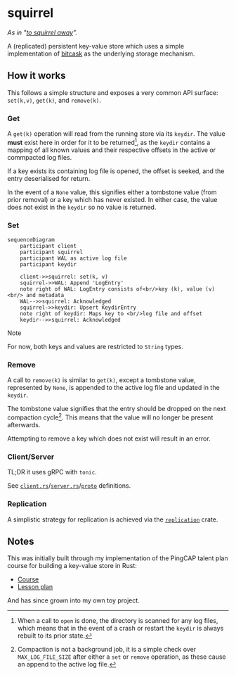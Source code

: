 # squirrel

_As in "[to squirrel away][squirrel-away]"._

A (replicated) persistent key-value store which uses a simple implementation of [bitcask](https://github.com/basho/bitcask/blob/develop/doc/bitcask-intro.pdf) as the underlying storage mechanism.

## How it works

This follows a simple structure and exposes a very common API surface: `set(k,v)`, `get(k)`, and `remove(k)`.

### Get

A `get(k)` operation will read from the running store via its `keydir`. The value
**must** exist here in order for it to be returned[^1], as the `keydir` contains a
mapping of all known values and their respective offsets in the active or commpacted
log files.

[^1]: When a call to `open` is done, the directory is scanned for any log files,
which means that in the event of a crash or restart the `keydir` is always rebuilt
to its prior state.

If a key exists its containing log file is opened, the offset is seeked, and the
entry deserialised for return.

In the event of a `None` value, this signifies either a tombstone value (from prior removal)
or a key which has never existed. In either case, the value does not exist in the
`keydir` so no value is returned.

### Set

```mermaid
sequenceDiagram
    participant client
    participant squirrel
    participant WAL as active log file
    participant keydir

    client->>squirrel: set(k, v)
    squirrel->>WAL: Append 'LogEntry'
    note right of WAL: LogEntry consists of<br/>key (k), value (v)<br/> and metadata
    WAL-->>squirrel: Acknowledged
    squirrel->>keydir: Upsert KeydirEntry
    note right of keydir: Maps key to <br/>log file and offset
    keydir-->>squirrel: Acknowledged
```

> [!NOTE]
> For now, both keys and values are restricted to `String` types.

### Remove

A call to `remove(k)` is similar to `get(k)`, except a tombstone value, represented
by `None`, is appended to the active log file and updated in the `keydir`.

The tombstone value signifies that the entry should be dropped on the next compaction
cycle[^2]. This means that the value will no longer be present afterwards.

[^2]: Compaction is not a background job, it is a simple check over `MAX_LOG_FILE_SIZE`
after either a `set` or `remove` operation, as these cause an append to the active log file.

Attempting to remove a key which does not exist will result in an error.

### Client/Server

TL;DR it uses gRPC with `tonic`.

See [`client.rs`](./src/client.rs)/[`server.rs`](./src/server.rs)/[`proto`](./proto/) definitions.

### Replication

A simplistic strategy for replication is achieved via the [`replication`](./src/replication/mod.rs) crate.

## Notes

This was initially built through my implementation of the PingCAP talent plan course for building a key-value store in Rust:

- [Course](https://github.com/pingcap/talent-plan/tree/master/courses/rust#the-goal-of-this-course)
- [Lesson plan](https://github.com/pingcap/talent-plan/blob/master/courses/rust/docs/lesson-plan.md#pna-rust-lesson-plan)

And has since grown into my own toy project.

[squirrel-away]: https://dictionary.cambridge.org/dictionary/english/squirrel-away
